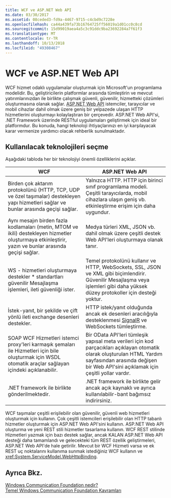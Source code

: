 ```yaml
---
title: WCF ve ASP.NET Web API
ms.date: 03/30/2017
ms.assetid: 08ceded3-fd9a-4467-9715-c4cbd9c7228e
ms.openlocfilehash: ca44a439fa73b16764725ff56019a1d01cc0c8cd
ms.sourcegitcommit: 15d99019aea4a5c3c91ddc9ba23692284a7f61f3
ms.translationtype: MT
ms.contentlocale: tr-TR
ms.lasthandoff: 10/13/2018
ms.locfileid: "49308467"
---
```

# <a name="wcf-and-aspnet-web-api"></a>WCF ve ASP.NET Web API
WCF hizmet odaklı uygulamalar oluşturmak için Microsoft'un programlama modelidir. Bu, geliştiricilerin platformlar arasında tümleştirin ve mevcut yatırımlarınızdan ile birlikte çalışmak güvenli, güvenilir, hizmetteki çözümleri oluşturmasına olanak sağlar. [ASP.NET Web API](http://www.asp.net/web-api) istemciler, tarayıcılar ve mobil cihazlar dahil olmak üzere geniş bir yelpazede ulaşan HTTP hizmetlerini oluşturmayı kolaylaştıran bir çerçevedir. ASP.NET Web API'si, .NET Framework üzerinde RESTful uygulamaları geliştirmek için ideal bir platformdur. Bu konuda, hangi teknoloji ihtiyaçlarınızı en iyi karşılayacak karar vermenize yardımcı olacak rehberlik sunulmaktadır.  
  
## <a name="choosing-which-technology-to-use"></a>Kullanılacak teknolojileri seçme  
 Aşağıdaki tabloda her bir teknolojiyi önemli özelliklerini açıklar.  
  
|WCF|ASP.NET Web API|  
|---------|---------------------|  
|Birden çok aktarım protokolünü (HTTP, TCP, UDP ve özel taşımalar) destekleyen yapı hizmetleri sağlar ve bunlar arasında geçişi sağlar.|Yalnızca HTTP. HTTP için birinci sınıf programlama modeli. Çeşitli tarayıcılarda, mobil cihazlara ulaşın geniş vb. etkinleştirme erişim için daha uygundur.|  
|Aynı mesajın birden fazla kodlamaları (metin, MTOM ve ikili) destekleyen hizmetler oluşturmaya etkinleştirir, yazın ve bunlar arasında geçişi sağlar.|Medya türleri XML, JSON vb. dahil olmak üzere çeşitli destek Web API'leri oluşturmaya olanak tanır.|  
|WS - hizmetleri oluşturmaya destekler * standartları güvenilir Mesajlaşma işlemleri, ileti güvenliği ister.|Temel protokolünü kullanır ve HTTP, WebSockets, SSL, JSON ve XML gibi biçimlendirir. Güvenilir Mesajlaşma veya işlemleri gibi daha yüksek düzey protokoller için desteği yoktur.|  
|İstek-yanıt, bir şekilde ve çift yönlü ileti exchange desenleri destekler.|HTTP istek/yanıt olduğunda ancak ek desenleri aracılığıyla desteklenmesi [SignalR](https://github.com/SignalR/SignalR) ve WebSockets tümleştirme.|  
|SOAP WCF Hizmetleri istemci proxy'leri karmaşık şemaları ile Hizmetleri için bile oluşturmak için WSDL otomatik araçlar sağlayan içindeki açıklanabilir.|Bir OData API'leri tümleşik yapısal meta verileri için kod parçacıkları açıklayan otomatik olarak oluşturulan HTML Yardım sayfasından arasında değişen bir Web API'sini açıklamak için çeşitli yollar vardır.|  
|.NET framework ile birlikte gönderilmektedir.|.NET framework ile birlikte gelir ancak açık kaynaklı ve ayrıca kullanılabilir-bant bağımsız indirirsiniz.|  
  
 WCF taşımalar çeşitli erişilebilir olan güvenilir, güvenli web hizmetleri oluşturmak için kullanın. Çok çeşitli istemcileri erişilebilir olan HTTP tabanlı hizmetler oluşturmak için ASP.NET Web API'sini kullanın. ASP.NET Web API oluşturma ve yeni REST stili hizmetler tasarlama kullanın. WCF REST stilinde Hizmetleri yazmak için bazı destek sağlar, ancak KALAN ASP.NET Web API desteği daha tamamlandı ve gelecekteki tüm REST özellik geliştirmeleri, ASP.NET Web API'de hale getirilir. Mevcut bir WCF Hizmeti varsa ve ek REST uç noktalarını kullanıma sunmak istediğiniz WCF kullanın ve <xref:System.ServiceModel.WebHttpBinding>.  
  
## <a name="see-also"></a>Ayrıca Bkz.  
 [Windows Communication Foundation nedir?](../../../docs/framework/wcf/whats-wcf.md)  
 [Temel Windows Communication Foundation Kavramları](../../../docs/framework/wcf/fundamental-concepts.md)  
